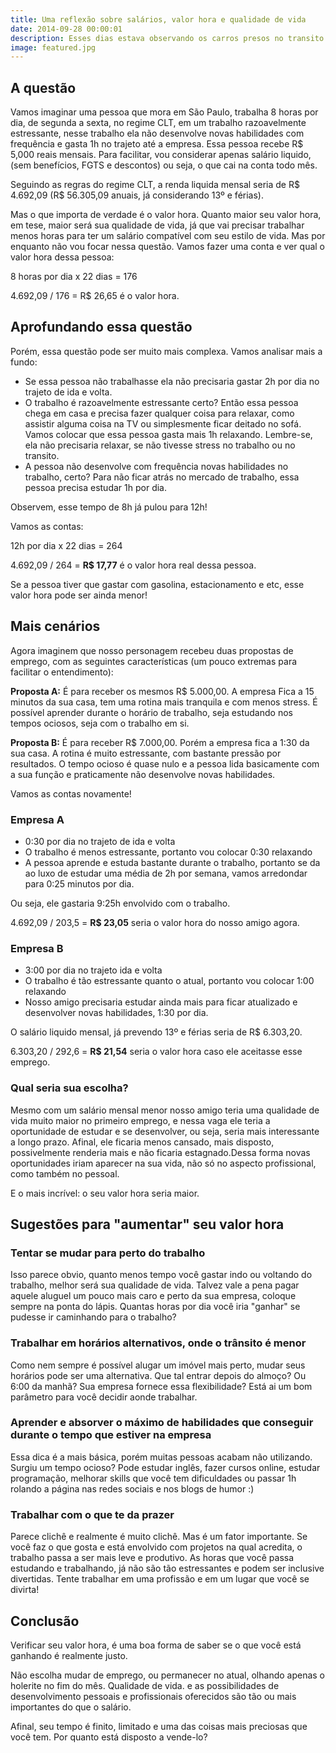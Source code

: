 ```yaml
---
title: Uma reflexão sobre salários, valor hora e qualidade de vida
date: 2014-09-28 00:00:01
description: Esses dias estava observando os carros presos no transito e as pessoas na correria maluca do dia-a-dia quando fiz uma reflexão sobre qualidade de vida, salários, valor hora, a vida, o universo e tudo mais.
image: featured.jpg
---
```


## A questão

Vamos imaginar uma pessoa que mora em São Paulo, trabalha 8 horas por dia, de segunda a sexta, no regime CLT, em um trabalho razoavelmente estressante, nesse trabalho ela não desenvolve novas habilidades com frequência e gasta 1h no trajeto até a empresa. Essa pessoa recebe R$ 5,000 reais mensais. Para facilitar, vou considerar apenas salário liquido, (sem benefícios, FGTS e descontos) ou seja, o que cai na conta todo mês.

Seguindo as regras do regime CLT, a renda liquida mensal seria de R$ 4.692,09 (R$ 56.305,09 anuais, já considerando 13º e férias).

Mas o que importa de verdade é o valor hora. Quanto maior seu valor hora, em tese, maior será sua qualidade de vida, já que vai precisar trabalhar menos horas para ter um salário compatível com seu estilo de vida. Mas por enquanto não vou focar nessa questão. Vamos fazer uma conta e ver qual o valor hora dessa pessoa:

8 horas por dia x 22 dias = 176

4.692,09 / 176 = R$ 26,65 é o valor hora.

## Aprofundando essa questão

Porém, essa questão pode ser muito mais complexa. Vamos analisar mais a fundo:

- Se essa pessoa não trabalhasse ela não precisaria gastar 2h por dia no trajeto de ida e volta.
- O trabalho é razoavelmente estressante certo? Então essa pessoa chega em casa e precisa fazer qualquer coisa para relaxar, como assistir alguma coisa na TV ou simplesmente ficar deitado no sofá. Vamos colocar que essa pessoa gasta mais 1h relaxando. Lembre-se, ela não precisaria relaxar, se não tivesse stress no trabalho ou no transito.
- A pessoa não desenvolve com frequência novas habilidades no trabalho, certo? Para não ficar atrás no mercado de trabalho, essa pessoa precisa estudar 1h por dia.

Observem, esse tempo de 8h já pulou para 12h!

Vamos as contas:

12h por dia x 22 dias = 264

4.692,09 / 264 = **R$ 17,77** é o valor hora real dessa pessoa.

Se a pessoa tiver que gastar com gasolina, estacionamento e etc, esse valor hora pode ser ainda menor!

## Mais cenários

Agora imaginem que nosso personagem recebeu duas propostas de emprego, com as seguintes características (um pouco extremas para facilitar o entendimento):

**Proposta A:** É para receber os mesmos R$ 5.000,00\. A empresa Fica a 15 minutos da sua casa, tem uma rotina mais tranquila e com menos stress. É possível aprender durante o horário de trabalho, seja estudando nos tempos ociosos, seja com o trabalho em si.

**Proposta B:** É para receber R$ 7.000,00\. Porém a empresa fica a 1:30 da sua casa. A rotina é muito estressante, com bastante pressão por resultados. O tempo ocioso é quase nulo e a pessoa lida basicamente com a sua função e praticamente não desenvolve novas habilidades.

Vamos as contas novamente!

### Empresa A

- 0:30 por dia no trajeto de ida e volta
- O trabalho é menos estressante, portanto vou colocar 0:30 relaxando
- A pessoa aprende e estuda bastante durante o trabalho, portanto se da ao luxo de estudar uma média de 2h por semana, vamos arredondar para 0:25 minutos por dia.

Ou seja, ele gastaria 9:25h envolvido com o trabalho.

4.692,09 / 203,5 = **R$ 23,05** seria o valor hora do nosso amigo agora.

### Empresa B

- 3:00 por dia no trajeto ida e volta
- O trabalho é tão estressante quanto o atual, portanto vou colocar 1:00 relaxando
- Nosso amigo precisaria estudar ainda mais para ficar atualizado e desenvolver novas habilidades, 1:30 por dia.

O salário liquido mensal, já prevendo 13º e férias seria de R$ 6.303,20.

6.303,20 / 292,6 = **R$ 21,54** seria o valor hora caso ele aceitasse esse emprego.

### Qual seria sua escolha?

Mesmo com um salário mensal menor nosso amigo teria uma qualidade de vida muito maior no primeiro emprego, e nessa vaga ele teria a oportunidade de estudar e se desenvolver, ou seja, seria mais interessante a longo prazo. Afinal, ele ficaria menos cansado, mais disposto, possivelmente renderia mais e não ficaria estagnado.Dessa forma novas oportunidades iriam aparecer na sua vida, não só no aspecto profissional, como também no pessoal.

E o mais incrível: o seu valor hora seria maior.

## Sugestões para "aumentar" seu valor hora

### Tentar se mudar para perto do trabalho

Isso parece obvio, quanto menos tempo você gastar indo ou voltando do trabalho, melhor será sua qualidade de vida. Talvez vale a pena pagar aquele aluguel um pouco mais caro e perto da sua empresa, coloque sempre na ponta do lápis. Quantas horas por dia você iria "ganhar" se pudesse ir caminhando para o trabalho?

### Trabalhar em horários alternativos, onde o trânsito é menor

Como nem sempre é possível alugar um imóvel mais perto, mudar seus horários pode ser uma alternativa. Que tal entrar depois do almoço? Ou 6:00 da manhã? Sua empresa fornece essa flexibilidade? Está ai um bom parâmetro para você decidir aonde trabalhar.

### Aprender e absorver o máximo de habilidades que conseguir durante o tempo que estiver na empresa

Essa dica é a mais básica, porém muitas pessoas acabam não utilizando. Surgiu um tempo ocioso? Pode estudar inglês, fazer cursos online, estudar programação, melhorar skills que você tem dificuldades ou passar 1h rolando a página nas redes sociais e nos blogs de humor :)

### Trabalhar com o que te da prazer

Parece clichê e realmente é muito clichê. Mas é um fator importante. Se você faz o que gosta e está envolvido com projetos na qual acredita, o trabalho passa a ser mais leve e produtivo. As horas que você passa estudando e trabalhando, já não são tão estressantes e podem ser inclusive divertidas. Tente trabalhar em uma profissão e em um lugar que você se divirta!

## Conclusão

Verificar seu valor hora, é uma boa forma de saber se o que você está ganhando é realmente justo.

Não escolha mudar de emprego, ou permanecer no atual, olhando apenas o holerite no fim do mês. Qualidade de vida. e as possibilidades de desenvolvimento pessoais e profissionais oferecidos são tão ou mais importantes do que o salário.

Afinal, seu tempo é finito, limitado e uma das coisas mais preciosas que você tem. Por quanto está disposto a vende-lo?
